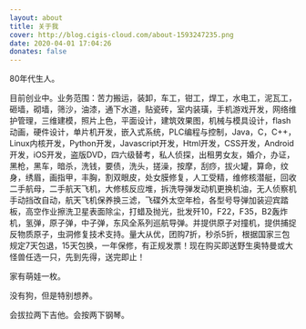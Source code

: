 ```yaml
---
layout: about
title: 关于我
cover: http://blog.cigis-cloud.com/about-1593247235.png
date: 2020-04-01 17:04:26
donates: false
---
```


80年代生人。

目前创业中。业务范围：苦力搬运，装卸，车工，钳工，焊工，水电工，泥瓦工，砸墙，砌墙，筛沙，油漆，通下水道，贴瓷砖，室内装璜，手机游戏开发，网络维护管理，三维建模，照片上色，平面设计，建筑效果图，机械与模具设计，flash动画，硬件设计，单片机开发，嵌入式系统，PLC编程与控制，Java，C，C++，Linux内核开发，Python开发，Javascript开发，Html开发，CSS开发，Android开发，iOS开发，盗版DVD，四六级替考，私人侦探，出租男女友，婚介，办证，黑枪，黑车，暗杀，洗钱，要债，洗头，搓澡，按摩，刮痧，拔火罐，算命，纹身，绣眉，画指甲，丰胸，割双眼皮，处女膜修复，人工受精，维修核潜艇，回收二手航母，二手航天飞机，大修核反应堆，拆洗导弹发动机更换机油，无人侦察机手动挡改自动，航天飞机保养换三滤，飞碟外太空年检，各型号导弹加装迎宾踏板，高空作业擦洗卫星表面除尘，打蜡及抛光，批发歼10，F22，F35，B2轰炸机，氢弹，原子弹，中子弹，东风全系列巡航导弹。并提供原子对撞机，提供捕捉反物质原子，虫洞修复技术支持。量大从优，团购7折，秒杀5折，根据国家三包规定7天包退，15天包换，一年保修，有正规发票！现在购买即送野生奥特曼或大怪兽任选一只，先到先得，送完即止！

家有萌娃一枚。

没有狗，但是特别想养。

会拔拉两下吉他。会按两下钢琴。
